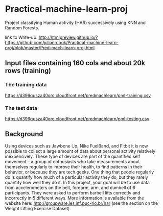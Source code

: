 # Practical-machine-learn-proj
Project classifying Human activity (HAR) successively using KNN and Random Forests.

link to Write-up:
http://htmlpreview.github.io/?https://github.com/julianrcook/Practical-machine-learn-proj/blob/master/Pred-mach-learn-proj.html

## Input files containing 160 cols and about 20k rows (training)
### The training data
https://d396qusza40orc.cloudfront.net/predmachlearn/pml-training.csv
### The test data 
https://d396qusza40orc.cloudfront.net/predmachlearn/pml-testing.csv

## Background

Using devices such as Jawbone Up, Nike FuelBand, and Fitbit it is now possible to collect a large amount of data about personal activity relatively inexpensively. These type of devices are part of the quantified self movement – a group of enthusiasts who take measurements about themselves regularly to improve their health, to find patterns in their behavior, or because they are tech geeks. One thing that people regularly do is quantify how much of a particular activity they do, but they rarely quantify how well they do it. In this project, your goal will be to use data from accelerometers on the belt, forearm, arm, and dumbell of 6 participants. They were asked to perform barbell lifts correctly and incorrectly in 5 different ways. More information is available from the website here: http://groupware.les.inf.puc-rio.br/har (see the section on the Weight Lifting Exercise Dataset).
